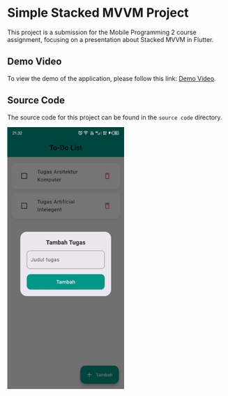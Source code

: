 # Simple Stacked MVVM Project

This project is a submission for the Mobile Programming 2 course assignment, focusing on a presentation about Stacked MVVM in Flutter.

## Demo Video

To view the demo of the application, please follow this link: [Demo Video](demo/demo-mvvm-to-do-list.mp4).

## Source Code

The source code for this project can be found in the `source code` directory.

<img src="demo/img-1.jpeg" height="600"/>